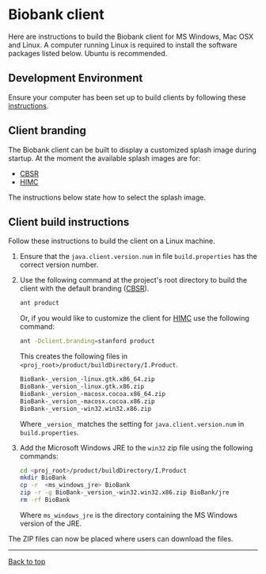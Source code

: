 # Biobank client

Here are instructions to build the Biobank client for MS Windows, Mac OSX and Linux. A computer
running Linux is required to install the software packages listed below. Ubuntu is recommended.

## Development Environment

Ensure your computer has been set up to build clients by following these
[instructions](development_environment.md).

## Client branding

The Biobank client can be built to display a customized splash image during startup. At the moment
the available splash images are for:

* [CBSR](http://biosample.ca/)
* [HIMC](http://iti.stanford.edu/himc/)

The instructions below state how to select the splash image.

## Client build instructions

Follow these instructions to build the client on a Linux machine.

1.  Ensure that the `java.client.version.num` in file `build.properties` has the correct version
    number.

1.  Use the following command at the project's root directory to build the client with the default
    branding ([CBSR](http://biosample.ca/)).

    ```bash
	ant product
    ```

    Or, if you would like to customize the client for [HIMC](http://iti.stanford.edu/himc/) use the
    following command:

    ```bash
	ant -Dclient.branding=stanford product
    ```

    This creates the following files in `<proj_root>/product/buildDirectory/I.Product`.

    ```bash
	BioBank-_version_-linux.gtk.x86_64.zip
    BioBank-_version_-linux.gtk.x86.zip
    BioBank-_version_-macosx.cocoa.x86_64.zip
    BioBank-_version_-macosx.cocoa.x86.zip
    BioBank-_version_-win32.win32.x86.zip
    ```

    Where `_version_` matches the setting for `java.client.version.num` in `build.properties`.

2. Add the Microsoft Windows JRE to the `win32` zip file using the following commands:

    ```bash
	cd <proj_root>/product/buildDirectory/I.Product
	mkdir BioBank
	cp -r  <ms_windows_jre> BioBank
	zip -r -g BioBank-_version_-win32.win32.x86.zip BioBank/jre
	rm -rf BioBank
    ```

    Where `ms_windows_jre` is the directory containing the MS Windows version of the JRE.

The ZIP files can now be placed where users can download the files.

****

[Back to top](../README.md)


